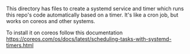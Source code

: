 This directory has files to create a systemd service and timer which runs this repo's code automatically based on a timer.  It's like a cron job, but works on coreos and other systems.

To install it on coreos follow this documentation https://coreos.com/os/docs/latest/scheduling-tasks-with-systemd-timers.html
